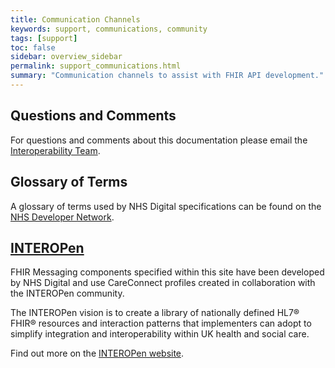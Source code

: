 ```yaml
---
title: Communication Channels
keywords: support, communications, community 
tags: [support]
toc: false
sidebar: overview_sidebar
permalink: support_communications.html
summary: "Communication channels to assist with FHIR API development."
---
```

## Questions and Comments ##
For questions and comments about this documentation please email the <a href="mailto:interoperabilityteam@nhs.net?subject=Events%20Management%20Service%20FHIR%20Specification">Interoperability Team</a>.

## Glossary of Terms ##

A glossary of terms used by NHS Digital specifications can be found on the [NHS Developer Network](https://developer.nhs.uk/library/glossary/).

## [INTEROPen](http://www.interopen.org/)

FHIR Messaging components specified within this site have been developed by NHS Digital and use CareConnect profiles created in collaboration with the INTEROPen community. 

The INTEROPen vision is to create a library of nationally defined HL7® FHIR® resources and interaction patterns that implementers can adopt to simplify integration and interoperability within UK health and social care.

Find out more on the [INTEROPen website](http://interopen.org/).